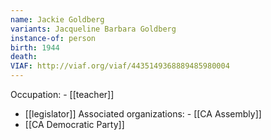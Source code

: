 ```yaml
---
name: Jackie Goldberg
variants: Jacqueline Barbara Goldberg
instance-of: person
birth: 1944
death: 
VIAF: http://viaf.org/viaf/4435149368889485980004
---
```

Occupation: - [[teacher]]
- [[legislator]]
Associated organizations: - [[CA Assembly]] 
 - [[CA Democratic Party]]
